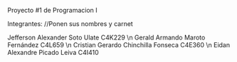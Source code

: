 Proyecto #1 de Programacion I

Integrantes:
//Ponen sus nombres y carnet

Jefferson Alexander Soto Ulate C4K229 \n
Gerald Armando Maroto Fernández C4L659 \n
Cristian Gerardo Chinchilla Fonseca C4E360 \n
Eidan Alexandre Picado Leiva C4I410
